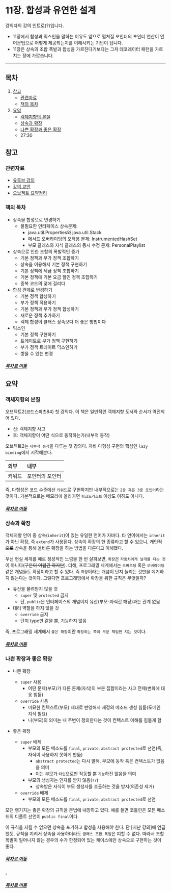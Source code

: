 11장. 합성과 유연한 설계
=====
강의자의 강의 인트로(?)입니다.  
* 11장에서 합성과 믹스인을 말하는 이유도 앞으로 펼쳐질 포인터의 포인터 연산이 언어문법으로 어떻게 제공되는지를 이해시키는 기반이 됩니다.
* 11장은 상속의 조합 폭발과 합성을 가르친다기보다는 그저 데코레이터 패턴을 가르치는 장에 가깝습니다.
- - -
## 목차
1. [참고](#참고)
	* [관련자료](#관련자료)
	* [책의 목차](#책의-목차)
2. [요약](#요약)
	* [객체지향의 본질](#객체지향의-본질)
	* [상속과 확장](#상속과-확장)
	* [나쁜 확장과 좋은 확장](#나쁜-확장과-좋은-확장)
	* 27:30

## 참고
### 관련자료
* [유투브 강의](https://www.youtube.com/watch?v=vSnFC2x-RYE)
* [강의 교안](https://github.com/nara1030/portfolio/blob/master/docs/lecture_list/code_spitz_object2/reference/84_1.pdf)
* [오브젝트 요약정리](https://github.com/nara1030/portfolio/blob/master/docs/book/object.md)

### 책의 목차
* 상속을 합성으로 변경하기
	* 불필요한 인터페이스 상속문제:
		* java.util.Properties와 java.util.Stack
		* 메서드 오버라이딩의 오작용 문제: InstrumentedHashSet
		* 부모 클래스와 자식 클래스의 동시 수정 문제: PersonalPlaylist
* 상속으로 인한 조합의 폭발적인 증가
	* 기본 정책과 부가 정책 조합하기
	* 상속을 이용해서 기본 정책 구현하기
	* 기본 정책에 세금 정책 조합하기
	* 기본 정책에 기본 요금 할인 정책 조합하기
	* 중복 코드의 덫에 걸리다
* 합성 관계로 변경하기
	* 기본 정책 합성하기
	* 부가 정책 적용하기
	* 기본 정책과 부가 정책 합성하기
	* 새로운 정책 추가하기
	* 객체 합성이 클래스 상속보다 더 좋은 방법이다
* 믹스인
	* 기본 정책 구현하기
	* 트레이트로 부가 정책 구현하기
	* 부가 정책 트레이트 믹스인하기
	* 쌓을 수 있는 변경

##### [목차로 이동](#목차)

## 요약
### 객체지향의 본질
오브젝트2(코드스피츠84) 첫 강의다. 이 책은 일반적인 객체지향 도서와 순서가 역전되어 있다.

* 선: 객체지향 사고
* 후: 객체지향이 어떤 식으로 동작하는가(내부적 동작)

오브젝트2는 `내부적 동작`을 다루는 첫 강의다. 자바 다형성 구현의 핵심인 `lazy binding`에서 시작해본다.

| 외부 | 내부 |
| :-- | :-- |
| 키워드 | 포인터의 포인터 |

즉, 다형성은 코드 수준에선 `키워드`로 구현하지만 내부적으로는 `2중 혹은 3중 포인터`라는 것이다. 기본적으로는 메모리에 올라가면 `링크드리스트` 이상도 이하도 아니다.

##### [목차로 이동](#목차)

### 상속과 확장
객체지향 언어 중 상속(`inherit`)이 있는 유일한 언어가 자바다. 타 언어에서는 `inherit`가 아닌 확장, 즉 `extend`가 사용된다. 상속이 확장의 한 종류라고 할 수 있으니, ~~개인적으로~~ 상속을 통해 올바른 확장을 하는 방법을 다룬다고 이해했다.

우선 현실 세계를 예로 정성적인 느낌을 한 번 살펴보면, `확장`은 `자동차에게 날개를 다는 것`이 아니다(~~구분이 어렵긴 하지만~~). 더해, 프로그래밍 세계에서는 `오버로딩` 혹은 `오버라이딩` 같은 개념들도 확장이라고 할 수 있다. 즉 `확장`이라는 개념이 단지 늘리는 것만을 얘기하지 않는다는 것이다. 그렇다면 프로그래밍에서 확장을 위한 규칙은 무엇일까?

* 유산을 물려받지 않을 것
	* `super` 및 `protected` 금지
	* 단, `public`은 인터페이스의 개념이지 유산(부모-자식간 해당)과는 관계 없음
* 대리 역할을 하지 않을 것
	* `override` 금지
	* 단지 type만 같을 뿐, 기능하지 않음

즉, 프로그래밍 세계에서 `좋은 확장`이란 `확장하는 쪽이 부분 책임만 지는 것`이다.

##### [목차로 이동](#목차)

### 나쁜 확장과 좋은 확장
* 나쁜 확장
	* `super` 사용
		* 어떤 문제(부모)가 다른 문제(자식)의 부분 집합이라는 사고 전제(변화에 대응 힘듦)
	* `override` 사용
		* 미묘한 컨텍스트(부모) 제대로 반영해서 재정의 메소드 생성 힘듦(도메인 지식 필요)
		* 나(부모)의 의미는 내 주변이 정의한다는 것이 컨텍스트 이해를 힘들게 함

* 좋은 확장
	* `super` 배제
		* 부모의 모든 메소드를 `final`, `private`, `abstract protected`로 선언(즉, 자식이 사용하지 못하게 만듦)
			* `abstract protected`는 다시 말해, 부모에 동작 혹은 컨텍스트가 없음을 의미
			* 이는 부모가 `타입`으로만 작동할 뿐 `기능`하진 않음을 의미
		* 부모의 생성자는 인자를 받지 않음(`??`)
			* 상속받은 자식이 부모 생성자를 호출하는 것을 방지(의존성 제거)
	* `override` 배제
		* 부모의 모든 메소드를 `final`, `private`, `abstract protected`로 선언

모던 랭기지는 좋은 확장의 규칙을 문법에 내장하고 있다. 예를 들면 코틀린은 모든 메소드의 디폴트 선언이 `public final`이다.

이 규칙을 지킬 수 없으면 상속을 포기하고 합성을 사용해야 한다. 단 [지난 강의]에 언급했듯, 규칙을 지켜서 상속을 사용하더라도 `클래스 조합 폭발`은 피할 수 없다. 따라서 조합 폭발이 일어나지 않는 경우의 수가 한정되어 있는 케이스에만 상속으로 구현하는 것이 좋다.
		
##### [목차로 이동](#목차)

### .

##### [목차로 이동](#목차)